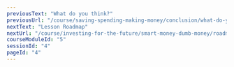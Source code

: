 ```yaml
---
previousText: "What do you think?"
previousUrl: "/course/saving-spending-making-money/conclusion/what-do-you-think"
nextText: "Lesson Roadmap"
nextUrl: "/course/investing-for-the-future/smart-money-dumb-money/roadmap"
courseModuleId: "5"
sessionId: "4"
pageId: "4"
---
```



<sparkle-animation-player src="./animation/m3l2.js" composition="3FC01BEEAB397745AD18E137FCE8B315"></sparkle-animation-player>
